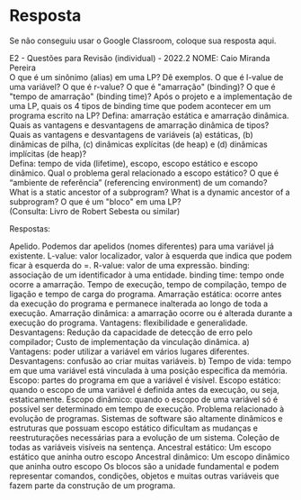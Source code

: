 # Resposta 

Se não conseguiu usar o Google Classroom, coloque sua resposta aqui.

E2 - Questões para Revisão (individual) - 2022.2
NOME: Caio Miranda Pereira                       
O que é um sinônimo (alias) em uma LP? Dê exemplos.
O que é  l-value de uma variável? O que é  r-value? 
O que é "amarração" (binding)? O que é "tempo de amarração" (binding time)?
Após o projeto e a implementação de uma LP, quais os 4 tipos de binding time que podem acontecer em um programa escrito na LP?
Defina: amarração estática e amarração dinâmica.
Quais as vantagens e desvantagens de amarração dinâmica de tipos?                                        
Quais as vantagens e desvantagens de variáveis (a) estáticas, (b) dinâmicas de pilha, (c) dinâmicas explícitas (de heap) e (d) dinâmicas implícitas (de heap)?             
Defina: tempo de vida (lifetime), escopo, escopo estático e escopo dinâmico.
Qual o problema geral relacionado a escopo estático?
O que é “ambiente de referência” (referencing environment) de um comando?   
What is a static ancestor of a subprogram? What is a dynamic ancestor of a subprogram? 
O que é um "bloco" em uma LP?   
(Consulta: Livro de Robert Sebesta ou similar)

Respostas:

Apelido. Podemos dar apelidos (nomes diferentes) para uma variável já existente.
L-value: valor localizador, valor à esquerda que indica que podem ficar à esquerda do =. R-value: valor de uma expressão.
binding: associação de um identificador à uma entidade. binding time: tempo onde ocorre a amarração.
Tempo de execução, tempo de compilação, tempo de ligação e tempo de carga do programa.
Amarração estática: ocorre antes da execução do programa e permanece inalterada ao longo de toda a execução. Amarração dinâmica: a amarração ocorre ou é alterada durante a execução do programa.
 Vantagens: flexibilidade e generalidade. Desvantagens: Redução da capacidade de detecção de erro pelo compilador; Custo de implementação da vinculação dinâmica.
a) Vantagens:  poder utilizar a variável em vários lugares diferentes. Desvantagens: confusão ao criar muitas variáveis.
b) 
Tempo de vida: tempo em que uma variável está vinculada à uma posição específica da memória.
Escopo: partes do programa em que a variável é visível.
Escopo estático: quando o escopo de uma variável é definida antes da execução, ou seja, estaticamente.
Escopo dinâmico: quando o escopo de uma variável só é possível ser determinado em tempo de execução.
Problema relacionado à evolução de programas. Sistemas de software são altamente dinâmicos e estruturas que possuam escopo estático dificultam as mudanças e reestruturações necessárias para a evolução de um sistema.
 Coleção de todas as variáveis visíveis na sentença.
 Ancestral estático: Um escopo estático que aninha outro escopo
 Ancestral dinâmico: Um escopo dinâmico que aninha outro escopo 
 Os blocos são a unidade fundamental e podem representar comandos, condições, objetos e muitas outras variáveis que fazem parte da construção de um programa.
